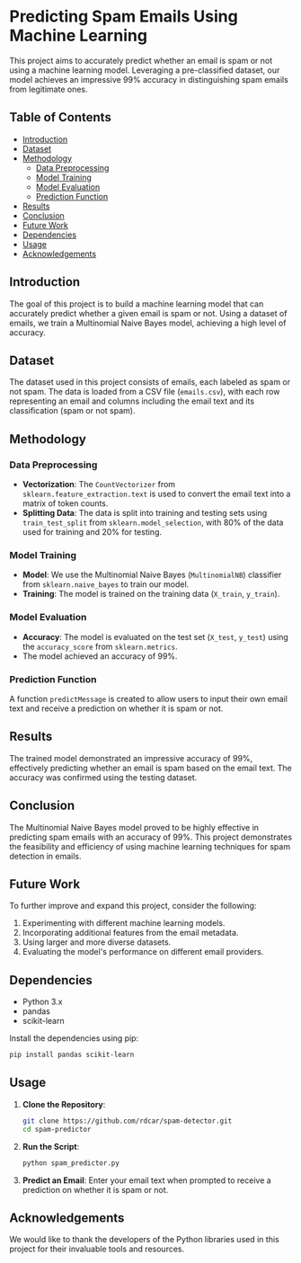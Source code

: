 # Predicting Spam Emails Using Machine Learning

This project aims to accurately predict whether an email is spam or not using a machine learning model. Leveraging a pre-classified dataset, our model achieves an impressive 99% accuracy in distinguishing spam emails from legitimate ones.

## Table of Contents

- [Introduction](#introduction)
- [Dataset](#dataset)
- [Methodology](#methodology)
  - [Data Preprocessing](#data-preprocessing)
  - [Model Training](#model-training)
  - [Model Evaluation](#model-evaluation)
  - [Prediction Function](#prediction-function)
- [Results](#results)
- [Conclusion](#conclusion)
- [Future Work](#future-work)
- [Dependencies](#dependencies)
- [Usage](#usage)
- [Acknowledgements](#acknowledgements)

## Introduction

The goal of this project is to build a machine learning model that can accurately predict whether a given email is spam or not. Using a dataset of emails, we train a Multinomial Naive Bayes model, achieving a high level of accuracy.

## Dataset

The dataset used in this project consists of emails, each labeled as spam or not spam. The data is loaded from a CSV file (`emails.csv`), with each row representing an email and columns including the email text and its classification (spam or not spam).

## Methodology

### Data Preprocessing

- **Vectorization**: The `CountVectorizer` from `sklearn.feature_extraction.text` is used to convert the email text into a matrix of token counts.
- **Splitting Data**: The data is split into training and testing sets using `train_test_split` from `sklearn.model_selection`, with 80% of the data used for training and 20% for testing.

### Model Training

- **Model**: We use the Multinomial Naive Bayes (`MultinomialNB`) classifier from `sklearn.naive_bayes` to train our model.
- **Training**: The model is trained on the training data (`X_train`, `y_train`).

### Model Evaluation

- **Accuracy**: The model is evaluated on the test set (`X_test`, `y_test`) using the `accuracy_score` from `sklearn.metrics`.
- The model achieved an accuracy of 99%.

### Prediction Function

A function `predictMessage` is created to allow users to input their own email text and receive a prediction on whether it is spam or not.

## Results

The trained model demonstrated an impressive accuracy of 99%, effectively predicting whether an email is spam based on the email text. The accuracy was confirmed using the testing dataset.

## Conclusion

The Multinomial Naive Bayes model proved to be highly effective in predicting spam emails with an accuracy of 99%. This project demonstrates the feasibility and efficiency of using machine learning techniques for spam detection in emails.

## Future Work

To further improve and expand this project, consider the following:
1. Experimenting with different machine learning models.
2. Incorporating additional features from the email metadata.
3. Using larger and more diverse datasets.
4. Evaluating the model's performance on different email providers.

## Dependencies

- Python 3.x
- pandas
- scikit-learn

Install the dependencies using pip:

```bash
pip install pandas scikit-learn
```

## Usage

1. **Clone the Repository**:
   ```bash
   git clone https://github.com/rdcar/spam-detector.git
   cd spam-predictor
   ```

2. **Run the Script**:
   ```bash
   python spam_predictor.py
   ```

3. **Predict an Email**:
   Enter your email text when prompted to receive a prediction on whether it is spam or not.

## Acknowledgements

We would like to thank the developers of the Python libraries used in this project for their invaluable tools and resources.


